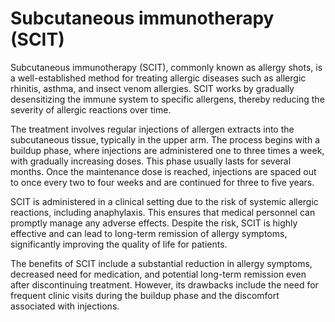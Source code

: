 <!--
source: GPT-4o
abbr: SCIT
aka: allergy shots
sibs: intralymphatic-immunotherapy, sublingual-immunotherapy
tags: immunotherapies
-->

# Subcutaneous immunotherapy (SCIT)

Subcutaneous immunotherapy (SCIT), commonly known as allergy shots, is a well-established method for treating allergic diseases such as allergic rhinitis, asthma, and insect venom allergies. SCIT works by gradually desensitizing the immune system to specific allergens, thereby reducing the severity of allergic reactions over time.

The treatment involves regular injections of allergen extracts into the subcutaneous tissue, typically in the upper arm. The process begins with a buildup phase, where injections are administered one to three times a week, with gradually increasing doses. This phase usually lasts for several months. Once the maintenance dose is reached, injections are spaced out to once every two to four weeks and are continued for three to five years.

SCIT is administered in a clinical setting due to the risk of systemic allergic reactions, including anaphylaxis. This ensures that medical personnel can promptly manage any adverse effects. Despite the risk, SCIT is highly effective and can lead to long-term remission of allergy symptoms, significantly improving the quality of life for patients.

The benefits of SCIT include a substantial reduction in allergy symptoms, decreased need for medication, and potential long-term remission even after discontinuing treatment. However, its drawbacks include the need for frequent clinic visits during the buildup phase and the discomfort associated with injections.

